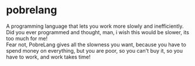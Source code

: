 # pobrelang
A programming language that lets you work more slowly and inefficiently.  
Did you ever programmed and thought, man, i wish this would be slower, its too much for me!  
Fear not, PobreLang gives all the slowness you want, because you have to spend money on everything, but you are poor, so you can't buy it, so you have to work, and work takes time!

